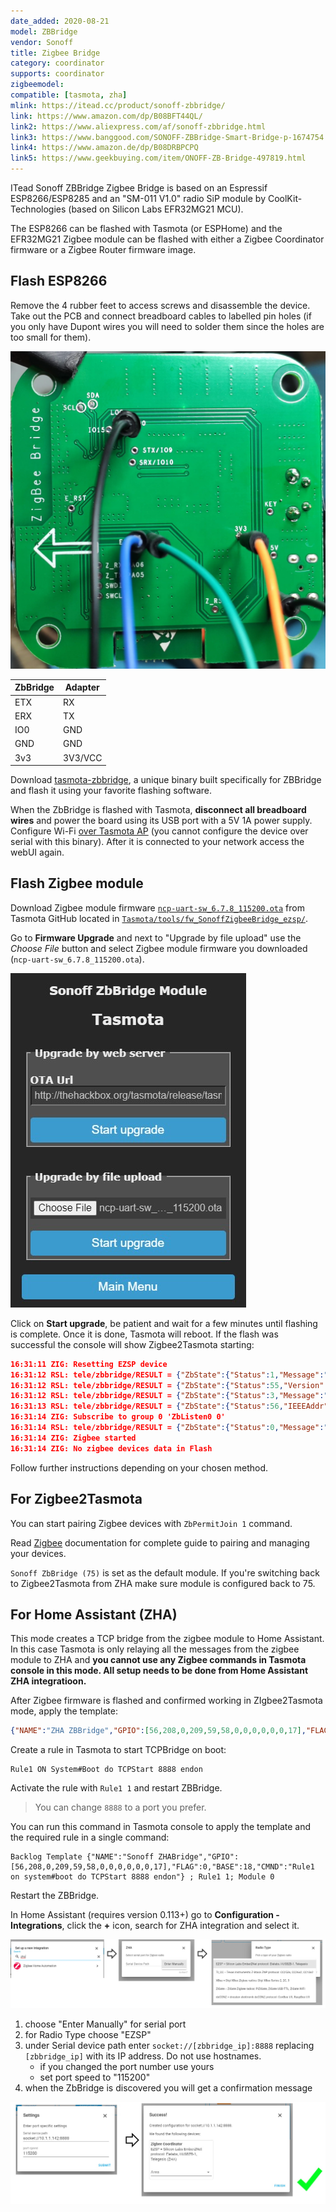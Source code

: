 ```yaml
---
date_added: 2020-08-21
model: ZBBridge
vendor: Sonoff
title: Zigbee Bridge
category: coordinator
supports: coordinator
zigbeemodel:
compatible: [tasmota, zha]
mlink: https://itead.cc/product/sonoff-zbbridge/
link: https://www.amazon.com/dp/B08BFT44QL/
link2: https://www.aliexpress.com/af/sonoff-zbbridge.html
link3: https://www.banggood.com/SONOFF-ZBBridge-Smart-Bridge-p-1674754.html
link4: https://www.amazon.de/dp/B08DRBPCPQ
link5: https://www.geekbuying.com/item/ONOFF-ZB-Bridge-497819.html
---
```


ITead Sonoff ZBBridge Zigbee Bridge is based on an Espressif ESP8266/ESP8285 and an "SM-011 V1.0" radio SiP module by CoolKit-Technologies (based on Silicon Labs EFR32MG21 MCU).

The ESP8266 can be flashed with Tasmota (or ESPHome) and the EFR32MG21 Zigbee module can be flashed with either a Zigbee Coordinator firmware or a Zigbee Router firmware image.

## Flash ESP8266

Remove the 4 rubber feet to access screws and disassemble the device. Take out the PCB and connect breadboard cables to labelled pin holes (if you only have Dupont wires you will need to solder them since the holes are too small for them).

![ZBBridge pinout](/assets/images/sonoff_ZBBridge_pinout.jpg)

|ZbBridge|Adapter
|---     |--- 
|ETX     | RX
|ERX     | TX
|IO0     | GND
|GND     | GND
|3v3     | 3V3/VCC

Download [tasmota-zbbridge](http://ota.tasmota.com/tasmota/release/tasmota-zbbridge.bin), a unique binary built specifically for ZBBridge and flash it using your favorite flashing software.

When the ZbBridge is flashed with Tasmota, **disconnect all breadboard wires** and power the board using its USB port with a 5V 1A power supply. Configure Wi-Fi [over Tasmota AP](https://tasmota.github.io/docs/Getting-Started/#using-web-ui) (you cannot configure the device over serial with this binary). After it is connected to your network access the webUI again. 

## Flash Zigbee module

Download Zigbee module firmware [`ncp-uart-sw_6.7.8_115200.ota`](https://github.com/arendst/Tasmota/blob/development/tools/fw_SonoffZigbeeBridge_ezsp/ncp-uart-sw_6.7.8_115200.ota?raw=true) from Tasmota GitHub located in [`Tasmota/tools/fw_SonoffZigbeeBridge_ezsp/`](https://github.com/arendst/Tasmota/blob/development/tools/fw_SonoffZigbeeBridge_ezsp).

Go to **Firmware Upgrade** and next to "Upgrade by file upload" use the _Choose File_ button and select Zigbee module firmware you downloaded (`ncp-uart-sw_6.7.8_115200.ota`). 

![ZBBridge Zigbee module flash](/assets/images/sonoff_ZBBridge_ota.jpg)

Click on **Start upgrade**, be patient and wait for a few minutes until flashing is complete. Once it is done, Tasmota will reboot. If the flash was successful the console will show Zigbee2Tasmota starting:

```json
16:31:11 ZIG: Resetting EZSP device
16:31:12 RSL: tele/zbbridge/RESULT = {"ZbState":{"Status":1,"Message":"EFR32 booted","RestartReason":"Power-on","Code":2}}
16:31:12 RSL: tele/zbbridge/RESULT = {"ZbState":{"Status":55,"Version":"6.7.8.0","Protocol":8,"Stack":2}}
16:31:12 RSL: tele/zbbridge/RESULT = {"ZbState":{"Status":3,"Message":"Configured, starting coordinator"}}
16:31:13 RSL: tele/zbbridge/RESULT = {"ZbState":{"Status":56,"IEEEAddr":"0x80E423FFFE225691","ShortAddr":"0x0000","DeviceType":1}}
16:31:14 ZIG: Subscribe to group 0 'ZbListen0 0'
16:31:14 RSL: tele/zbbridge/RESULT = {"ZbState":{"Status":0,"Message":"Started"}}
16:31:14 ZIG: Zigbee started
16:31:14 ZIG: No zigbee devices data in Flash
```

Follow further instructions depending on your chosen method.

## For Zigbee2Tasmota
You can start pairing Zigbee devices with `ZbPermitJoin 1` command.

Read [Zigbee](http://tasmota.github.io/docs/Zigbee) documentation for complete guide to pairing and managing your devices.

`Sonoff ZbBridge (75)` is set as the default module. If you're switching back to Zigbee2Tasmota from ZHA make sure module is configured back to 75.

## For Home Assistant (ZHA)
This mode creates a TCP bridge from the zigbee module to Home Assistant. In this case Tasmota is only relaying all the messages from the zigbee module to ZHA and **you cannot use any Zigbee commands in Tasmota console in this mode. All setup needs to be done from Home Assistant ZHA integratioon.**

After Zigbee firmware is flashed and confirmed working in ZIgbee2Tasmota mode, apply the template:

```json
{"NAME":"ZHA ZBBridge","GPIO":[56,208,0,209,59,58,0,0,0,0,0,0,17],"FLAG":0,"BASE":18}
```

Create a rule in Tasmota to start TCPBridge on boot:
```console
Rule1 ON System#Boot do TCPStart 8888 endon
```

Activate the rule with `Rule1 1` and restart ZBBridge.

> You can change `8888` to a port you prefer.

You can run this command in Tasmota console to apply the template and the required rule in a single command:

```console
Backlog Template {"NAME":"Sonoff ZHABridge","GPIO":[56,208,0,209,59,58,0,0,0,0,0,0,17],"FLAG":0,"BASE":18,"CMND":"Rule1 on system#boot do TCPStart 8888 endon"} ; Rule1 1; Module 0
```
Restart the ZBBridge.

In Home Assistant (requires version 0.113+) go to **Configuration - Integrations**, click the **+** icon, search for ZHA integration and select it. 

[![ZBBridge ZHA Configuration](/assets/images/sonoff_ZBBridge_zha.jpg)](/assets/images/sonoff_ZBBridge_zha.jpg)

1. choose "Enter Manually" for serial port
2. for Radio Type choose "EZSP" 
3. under Serial device path enter `socket://[zbbridge_ip]:8888` replacing `[zbbridge_ip]` with its IP address. Do not use hostnames. 
   - if you changed the port number use yours
   - set port speed to "115200"
4. when the ZbBridge is discovered you will get a confirmation message

[![ZBBridge ZHA Configuration](/assets/images/sonoff_ZBBridge_zha2.jpg)](/assets/images/sonoff_ZBBridge_zha2.jpg)
